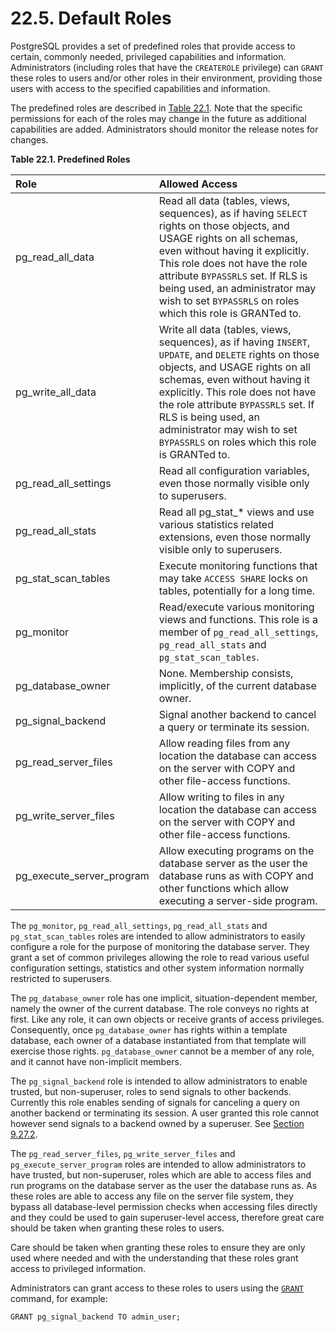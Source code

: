 # 22.5. Default Roles

PostgreSQL provides a set of predefined roles that provide access to certain, commonly needed, privileged capabilities and information. Administrators \(including roles that have the `CREATEROLE` privilege\) can `GRANT` these roles to users and/or other roles in their environment, providing those users with access to the specified capabilities and information.

The predefined roles are described in [Table 22.1](https://www.postgresql.org/docs/14/predefined-roles.html#PREDEFINED-ROLES-TABLE). Note that the specific permissions for each of the roles may change in the future as additional capabilities are added. Administrators should monitor the release notes for changes.

**Table 22.1. Predefined Roles**

| Role | Allowed Access |
| :--- | :--- |
| pg\_read\_all\_data | Read all data \(tables, views, sequences\), as if having `SELECT` rights on those objects, and USAGE rights on all schemas, even without having it explicitly. This role does not have the role attribute `BYPASSRLS` set. If RLS is being used, an administrator may wish to set `BYPASSRLS` on roles which this role is GRANTed to. |
| pg\_write\_all\_data | Write all data \(tables, views, sequences\), as if having `INSERT`, `UPDATE`, and `DELETE` rights on those objects, and USAGE rights on all schemas, even without having it explicitly. This role does not have the role attribute `BYPASSRLS` set. If RLS is being used, an administrator may wish to set `BYPASSRLS` on roles which this role is GRANTed to. |
| pg\_read\_all\_settings | Read all configuration variables, even those normally visible only to superusers. |
| pg\_read\_all\_stats | Read all pg\_stat\_\* views and use various statistics related extensions, even those normally visible only to superusers. |
| pg\_stat\_scan\_tables | Execute monitoring functions that may take `ACCESS SHARE` locks on tables, potentially for a long time. |
| pg\_monitor | Read/execute various monitoring views and functions. This role is a member of `pg_read_all_settings`, `pg_read_all_stats` and `pg_stat_scan_tables`. |
| pg\_database\_owner | None. Membership consists, implicitly, of the current database owner. |
| pg\_signal\_backend | Signal another backend to cancel a query or terminate its session. |
| pg\_read\_server\_files | Allow reading files from any location the database can access on the server with COPY and other file-access functions. |
| pg\_write\_server\_files | Allow writing to files in any location the database can access on the server with COPY and other file-access functions. |
| pg\_execute\_server\_program | Allow executing programs on the database server as the user the database runs as with COPY and other functions which allow executing a server-side program. |

The `pg_monitor`, `pg_read_all_settings`, `pg_read_all_stats` and `pg_stat_scan_tables` roles are intended to allow administrators to easily configure a role for the purpose of monitoring the database server. They grant a set of common privileges allowing the role to read various useful configuration settings, statistics and other system information normally restricted to superusers.

The `pg_database_owner` role has one implicit, situation-dependent member, namely the owner of the current database. The role conveys no rights at first. Like any role, it can own objects or receive grants of access privileges. Consequently, once `pg_database_owner` has rights within a template database, each owner of a database instantiated from that template will exercise those rights. `pg_database_owner` cannot be a member of any role, and it cannot have non-implicit members.

The `pg_signal_backend` role is intended to allow administrators to enable trusted, but non-superuser, roles to send signals to other backends. Currently this role enables sending of signals for canceling a query on another backend or terminating its session. A user granted this role cannot however send signals to a backend owned by a superuser. See [Section 9.27.2](https://www.postgresql.org/docs/14/functions-admin.html#FUNCTIONS-ADMIN-SIGNAL).

The `pg_read_server_files`, `pg_write_server_files` and `pg_execute_server_program` roles are intended to allow administrators to have trusted, but non-superuser, roles which are able to access files and run programs on the database server as the user the database runs as. As these roles are able to access any file on the server file system, they bypass all database-level permission checks when accessing files directly and they could be used to gain superuser-level access, therefore great care should be taken when granting these roles to users.

Care should be taken when granting these roles to ensure they are only used where needed and with the understanding that these roles grant access to privileged information.

Administrators can grant access to these roles to users using the [`GRANT`](https://www.postgresql.org/docs/14/sql-grant.html) command, for example:

```text
GRANT pg_signal_backend TO admin_user;
```

